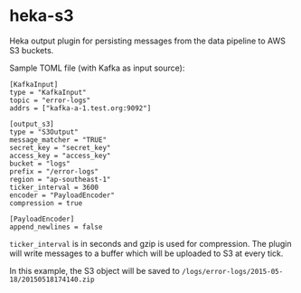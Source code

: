# heka-s3

Heka output plugin for persisting messages from the data pipeline to AWS S3 buckets.

Sample TOML file (with Kafka as input source):

```
[KafkaInput]
type = "KafkaInput"
topic = "error-logs"
addrs = ["kafka-a-1.test.org:9092"]

[output_s3]
type = "S3Output"
message_matcher = "TRUE"
secret_key = "secret_key"
access_key = "access_key"
bucket = "logs"
prefix = "/error-logs"
region = "ap-southeast-1"
ticker_interval = 3600
encoder = "PayloadEncoder"
compression = true

[PayloadEncoder]
append_newlines = false
```
`ticker_interval` is in seconds and gzip is used for compression. The plugin will write messages to a buffer which will be uploaded to S3 at every tick. 

In this example, the S3 object will be saved to `/logs/error-logs/2015-05-18/20150518174140.zip`
